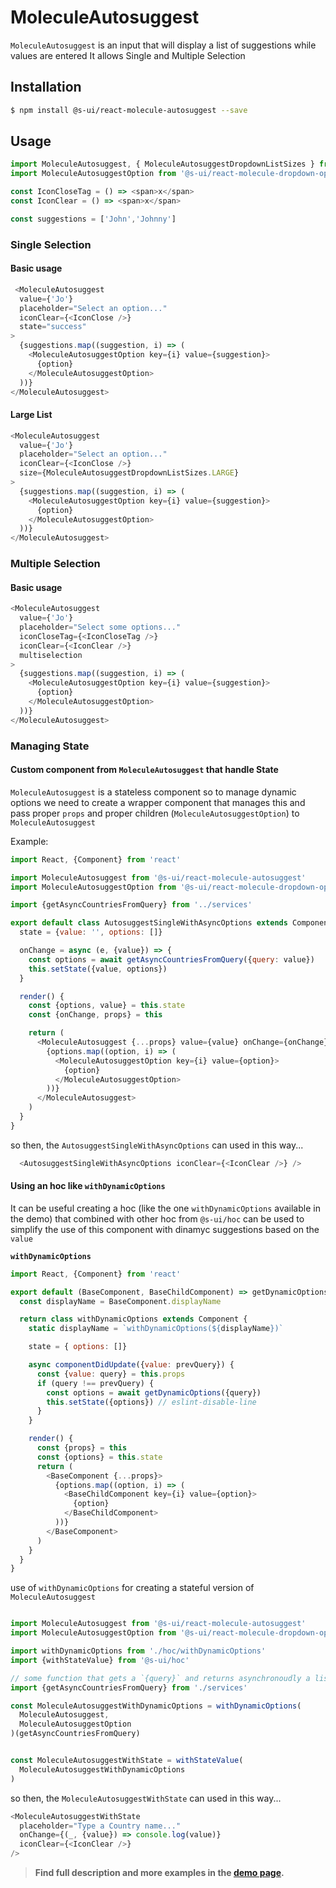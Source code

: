 # MoleculeAutosuggest

`MoleculeAutosuggest` is an input that will display a list of suggestions while values are entered
It allows Single and Multiple Selection

## Installation

```sh
$ npm install @s-ui/react-molecule-autosuggest --save
```

## Usage

```js
import MoleculeAutosuggest, { MoleculeAutosuggestDropdownListSizes } from '@s-ui/react-molecule-autosuggest'
import MoleculeAutosuggestOption from '@s-ui/react-molecule-dropdown-option'

const IconCloseTag = () => <span>x</span>  
const IconClear = () => <span>x</span>  

const suggestions = ['John','Johnny']
```

### Single Selection

#### Basic usage
```js
 <MoleculeAutosuggest
  value={'Jo'}
  placeholder="Select an option..."
  iconClear={<IconClose />}
  state="success"
>
  {suggestions.map((suggestion, i) => (
    <MoleculeAutosuggestOption key={i} value={suggestion}>
      {option}
    </MoleculeAutosuggestOption>
  ))}
</MoleculeAutosuggest>
```

#### Large List
```js
<MoleculeAutosuggest
  value={'Jo'}
  placeholder="Select an option..."
  iconClear={<IconClose />}
  size={MoleculeAutosuggestDropdownListSizes.LARGE}
>
  {suggestions.map((suggestion, i) => (
    <MoleculeAutosuggestOption key={i} value={suggestion}>
      {option}
    </MoleculeAutosuggestOption>
  ))}
</MoleculeAutosuggest>
```

### Multiple Selection

#### Basic usage
```js
<MoleculeAutosuggest
  value={'Jo'}
  placeholder="Select some options..."
  iconCloseTag={<IconCloseTag />}
  iconClear={<IconClear />}
  multiselection
>
  {suggestions.map((suggestion, i) => (
    <MoleculeAutosuggestOption key={i} value={suggestion}>
      {option}
    </MoleculeAutosuggestOption>
  ))}
</MoleculeAutosuggest>
```

### Managing State

#### Custom component from `MoleculeAutosuggest` that handle State

`MoleculeAutosuggest` is a stateless component so to manage dynamic options we need to create a wrapper component that manages this and pass proper `props` and proper children (`MoleculeAutosuggestOption`) to `MoleculeAutosuggest`

Example:

```js
import React, {Component} from 'react'

import MoleculeAutosuggest from '@s-ui/react-molecule-autosuggest'
import MoleculeAutosuggestOption from '@s-ui/react-molecule-dropdown-option'

import {getAsyncCountriesFromQuery} from '../services'

export default class AutosuggestSingleWithAsyncOptions extends Component {
  state = {value: '', options: []}

  onChange = async (e, {value}) => {
    const options = await getAsyncCountriesFromQuery({query: value})
    this.setState({value, options})
  }

  render() {
    const {options, value} = this.state
    const {onChange, props} = this

    return (
      <MoleculeAutosuggest {...props} value={value} onChange={onChange}>
        {options.map((option, i) => (
          <MoleculeAutosuggestOption key={i} value={option}>
            {option}
          </MoleculeAutosuggestOption>
        ))}
      </MoleculeAutosuggest>
    )
  }
}

```

so then, the `AutosuggestSingleWithAsyncOptions` can used in this way...

```js
  <AutosuggestSingleWithAsyncOptions iconClear={<IconClear />} />
```

#### Using an hoc like `withDynamicOptions`

It can be useful creating a hoc (like the one `withDynamicOptions` available in the demo) that combined with other hoc from `@s-ui/hoc` can be used to simplify the use of this component with dinamyc suggestions based on the `value`

**`withDynamicOptions`**
```js
import React, {Component} from 'react'

export default (BaseComponent, BaseChildComponent) => getDynamicOptions => {
  const displayName = BaseComponent.displayName

  return class withDynamicOptions extends Component {
    static displayName = `withDynamicOptions(${displayName})`

    state = { options: []}

    async componentDidUpdate({value: prevQuery}) {
      const {value: query} = this.props
      if (query !== prevQuery) {
        const options = await getDynamicOptions({query})
        this.setState({options}) // eslint-disable-line
      }
    }

    render() {
      const {props} = this
      const {options} = this.state
      return (
        <BaseComponent {...props}>
          {options.map((option, i) => (
            <BaseChildComponent key={i} value={option}>
              {option}
            </BaseChildComponent>
          ))}
        </BaseComponent>
      )
    }
  }
}

```

use of `withDynamicOptions` for creating a stateful version of `MoleculeAutosuggest`
```js

import MoleculeAutosuggest from '@s-ui/react-molecule-autosuggest'
import MoleculeAutosuggestOption from '@s-ui/react-molecule-dropdown-option'

import withDynamicOptions from './hoc/withDynamicOptions'
import {withStateValue} from '@s-ui/hoc'

// some function that gets a `{query}` and returns asynchronoudly a list of values
import {getAsyncCountriesFromQuery} from './services'

const MoleculeAutosuggestWithDynamicOptions = withDynamicOptions(
  MoleculeAutosuggest,
  MoleculeAutosuggestOption
)(getAsyncCountriesFromQuery)


const MoleculeAutosuggestWithState = withStateValue(
  MoleculeAutosuggestWithDynamicOptions
)
```

so then, the `MoleculeAutosuggestWithState` can used in this way...

```js
<MoleculeAutosuggestWithState
  placeholder="Type a Country name..."
  onChange={(_, {value}) => console.log(value)}
  iconClear={<IconClear />}
/>
```





> **Find full description and more examples in the [demo page](https://sui-components.now.sh/workbench/molecule/autosuggest/demo).**